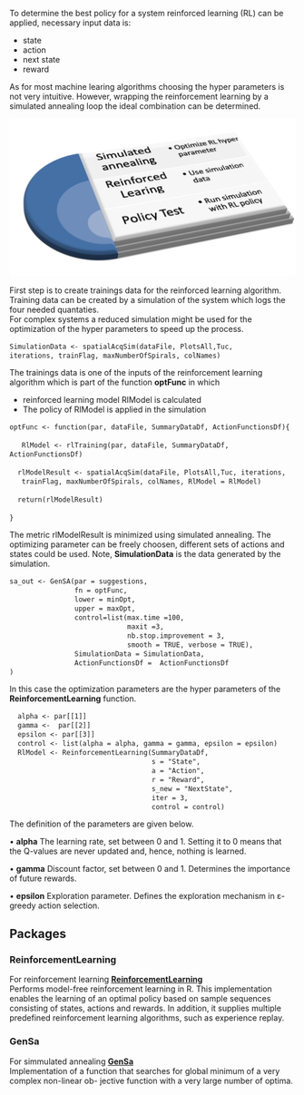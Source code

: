 To determine the best policy for a system reinforced learning (RL) can be applied, necessary input data is:

- state
- action
- next state
- reward

As for most machine learing algorithms choosing the hyper parameters is not very intuitive. However, wrapping the reinforcement learning by a simulated annealing loop the ideal combination can be determined.

![MacDown Screenshot](images/rlConceptII.png)



First step is to create trainings data for the reinforced learning algorithm. Training data can be created by a simulation of the system which logs the four needed quantaties.  
For complex systems a reduced simulation might be used for the optimization of the hyper parameters to speed up the process.

```
SimulationData <- spatialAcqSim(dataFile, PlotsAll,Tuc,  
iterations, trainFlag, maxNumberOfSpirals, colNames)
```

The trainings data is one of the inputs of the reinforcement learning algorithm which is part of the function **optFunc** in which

- reinforced learning model RlModel is calculated
- The policy of RlModel is applied in the simulation 



```
optFunc <- function(par, dataFile, SummaryDataDf, ActionFunctionsDf){

   RlModel <- rlTraining(par, dataFile, SummaryDataDf, ActionFunctionsDf)
  
  rlModelResult <- spatialAcqSim(dataFile, PlotsAll,Tuc, iterations,
   trainFlag, maxNumberOfSpirals, colNames, RlModel = RlModel)
    
  return(rlModelResult)
  
}
```
 
The metric rlModelResult is minimized using simulated annealing. The optimizing parameter can be freely choosen, different sets of actions and states could be used. Note, **SimulationData** is the data generated by the simulation.

```
sa_out <- GenSA(par = suggestions,   
                fn = optFunc,  
                lower = minOpt,    
                upper = maxOpt,  
                control=list(max.time =100,  
                             maxit =3,   
                             nb.stop.improvement = 3,    
                             smooth = TRUE, verbose = TRUE),   
                SimulationData = SimulationData,
                ActionFunctionsDf =  ActionFunctionsDf  
)
```
In this case the optimization parameters are the hyper parameters of the **ReinforcementLearning** function.

```
  alpha <- par[[1]]
  gamma <-  par[[2]]
  epsilon <- par[[3]]
  control <- list(alpha = alpha, gamma = gamma, epsilon = epsilon)
  RlModel <- ReinforcementLearning(SummaryDataDf,
                                   s = "State",
                                   a = "Action",
                                   r = "Reward",
                                   s_new = "NextState",
                                   iter = 3,
                                   control = control)
```
The definition of the parameters are given below.

• **alpha** The learning rate, set between 0 and 1. Setting it to 0 means that the Q-values are never updated and, hence, nothing is learned.


• **gamma** Discount factor, set between 0 and 1. Determines the importance of future rewards. 

• **epsilon** Exploration parameter. Defines the exploration mechanism in ε-greedy action selection. 


## Packages

### ReinforcementLearning  

For reinforcement learning **[ReinforcementLearning](https://cran.r-project.org/web/packages/ReinforcementLearning/index.html)**  
Performs model-free reinforcement learning in R. This implementation enables the learning
of an optimal policy based on sample sequences consisting of states, actions and rewards. In addition, it supplies multiple predefined reinforcement learning algorithms, such as experience replay.

### GenSa
For simmulated annealing **[GenSa](https://cran.r-project.org/web/packages/GenSA/index.html)**  
Implementation of a function that searches for global minimum of a very complex non-linear ob- jective function with a very large number of optima.
